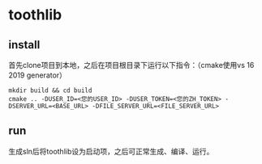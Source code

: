 # toothlib
## install
首先clone项目到本地，之后在项目根目录下运行以下指令：（cmake使用vs 16 2019 generator）

```
mkdir build && cd build
cmake .. -DUSER_ID=<您的USER_ID> -DUSER_TOKEN=<您的ZH_TOKEN> -DSERVER_URL=<BASE_URL> -DFILE_SERVER_URL=<FILE_SERVER_URL>
```
## run
生成sln后将toothlib设为启动项，之后可正常生成、编译、运行。
